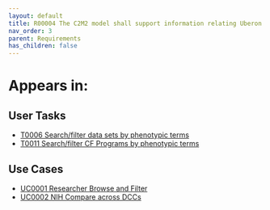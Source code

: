 ```yaml
---
layout: default
title: R00004 The C2M2 model shall support information relating Uberon terms to CF programs
nav_order: 3
parent: Requirements
has_children: false
---
```


# Appears in:


## User Tasks

-   [T0006 Search/filter data sets by phenotypic terms](../user-tasks/t0006-searchfilter-data-sets-by-phenotypic-terms.md)
-   [T0011 Search/filter CF Programs by phenotypic terms](../user-tasks/t0011-searchfilter-common-fund-programs-by-phenotypic-terms.md)

## Use Cases

-   [UC0001 Researcher Browse and Filter](../use-cases/browse-and-filter.md)
-   [UC0002 NIH Compare across DCCs](../use-cases/multi-compare-custodian.md)
